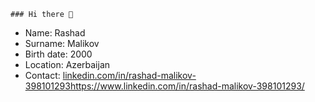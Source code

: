```
### Hi there 👋
```
- Name: Rashad
- Surname: Malikov
- Birth date: 2000
- Location: Azerbaijan
- Contact: [linkedin.com/in/rashad-malikov-398101293](https://www.linkedin.com/in/rashad-malikov-398101293/)https://www.linkedin.com/in/rashad-malikov-398101293/
